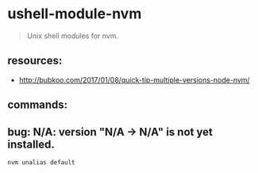 # ushell-module-nvm
> Unix shell modules for nvm.

## resources:
+ http://bubkoo.com/2017/01/08/quick-tip-multiple-versions-node-nvm/

## commands:

## bug: N/A: version "N/A -> N/A" is not yet installed.
```shell
nvm unalias default
```


